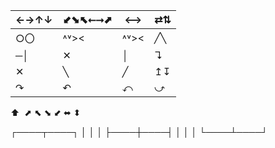
| ←→↑↓ | ⬋⬊⬉⭠⭢⬈ | ⟷    | ⇄⇅  |
| ---- | ------ | ---- | --- |
| ○〇   | ˄˅><   | ˄˅>< | ╱╲  |
| ─│   | ✕      | │    | ↴   |
| ✕    | ╲      | ╱    | ↥↧  |
| ↷    | ↶      | ⤺    | ⤻   |
 

⬆  ⬈ ⬉ ⬊ ⬋ ⬌ ⬍


┌────┬────┐
│       │        │
├────┼────┤
│       │        │
└────┴────┘
